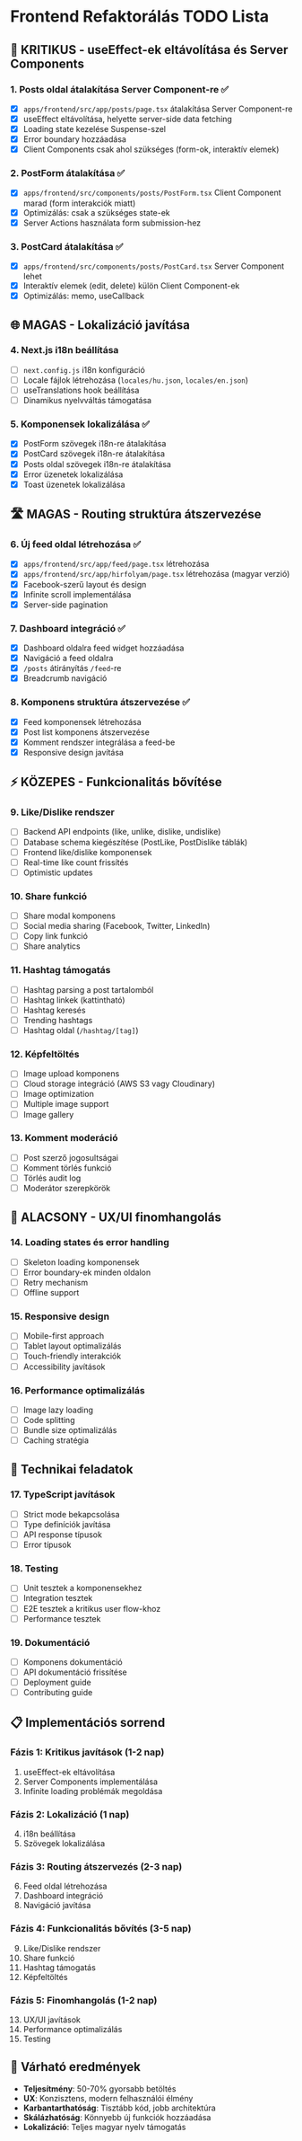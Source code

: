 # Frontend Refaktorálás TODO Lista

## 🚨 KRITIKUS - useEffect-ek eltávolítása és Server Components

### 1. Posts oldal átalakítása Server Component-re ✅

- [x] `apps/frontend/src/app/posts/page.tsx` átalakítása Server Component-re
- [x] useEffect eltávolítása, helyette server-side data fetching
- [x] Loading state kezelése Suspense-szel
- [x] Error boundary hozzáadása
- [x] Client Components csak ahol szükséges (form-ok, interaktív elemek)

### 2. PostForm átalakítása ✅

- [x] `apps/frontend/src/components/posts/PostForm.tsx` Client Component marad (form interakciók miatt)
- [x] Optimizálás: csak a szükséges state-ek
- [x] Server Actions használata form submission-hez

### 3. PostCard átalakítása ✅

- [x] `apps/frontend/src/components/posts/PostCard.tsx` Server Component lehet
- [x] Interaktív elemek (edit, delete) külön Client Component-ek
- [x] Optimizálás: memo, useCallback

## 🌐 MAGAS - Lokalizáció javítása

### 4. Next.js i18n beállítása

- [ ] `next.config.js` i18n konfiguráció
- [ ] Locale fájlok létrehozása (`locales/hu.json`, `locales/en.json`)
- [ ] useTranslations hook beállítása
- [ ] Dinamikus nyelvváltás támogatása

### 5. Komponensek lokalizálása ✅

- [x] PostForm szövegek i18n-re átalakítása
- [x] PostCard szövegek i18n-re átalakítása
- [x] Posts oldal szövegek i18n-re átalakítása
- [x] Error üzenetek lokalizálása
- [x] Toast üzenetek lokalizálása

## 🛣️ MAGAS - Routing struktúra átszervezése

### 6. Új feed oldal létrehozása ✅

- [x] `apps/frontend/src/app/feed/page.tsx` létrehozása
- [x] `apps/frontend/src/app/hirfolyam/page.tsx` létrehozása (magyar verzió)
- [x] Facebook-szerű layout és design
- [x] Infinite scroll implementálása
- [x] Server-side pagination

### 7. Dashboard integráció ✅

- [x] Dashboard oldalra feed widget hozzáadása
- [x] Navigáció a feed oldalra
- [x] `/posts` átirányítás `/feed`-re
- [x] Breadcrumb navigáció

### 8. Komponens struktúra átszervezése ✅

- [x] Feed komponensek létrehozása
- [x] Post list komponens átszervezése
- [x] Komment rendszer integrálása a feed-be
- [x] Responsive design javítása

## ⚡ KÖZEPES - Funkcionalitás bővítése

### 9. Like/Dislike rendszer

- [ ] Backend API endpoints (like, unlike, dislike, undislike)
- [ ] Database schema kiegészítése (PostLike, PostDislike táblák)
- [ ] Frontend like/dislike komponensek
- [ ] Real-time like count frissítés
- [ ] Optimistic updates

### 10. Share funkció

- [ ] Share modal komponens
- [ ] Social media sharing (Facebook, Twitter, LinkedIn)
- [ ] Copy link funkció
- [ ] Share analytics

### 11. Hashtag támogatás

- [ ] Hashtag parsing a post tartalomból
- [ ] Hashtag linkek (kattintható)
- [ ] Hashtag keresés
- [ ] Trending hashtags
- [ ] Hashtag oldal (`/hashtag/[tag]`)

### 12. Képfeltöltés

- [ ] Image upload komponens
- [ ] Cloud storage integráció (AWS S3 vagy Cloudinary)
- [ ] Image optimization
- [ ] Multiple image support
- [ ] Image gallery

### 13. Komment moderáció

- [ ] Post szerző jogosultságai
- [ ] Komment törlés funkció
- [ ] Törlés audit log
- [ ] Moderátor szerepkörök

## 🎨 ALACSONY - UX/UI finomhangolás

### 14. Loading states és error handling

- [ ] Skeleton loading komponensek
- [ ] Error boundary-ek minden oldalon
- [ ] Retry mechanism
- [ ] Offline support

### 15. Responsive design

- [ ] Mobile-first approach
- [ ] Tablet layout optimalizálás
- [ ] Touch-friendly interakciók
- [ ] Accessibility javítások

### 16. Performance optimalizálás

- [ ] Image lazy loading
- [ ] Code splitting
- [ ] Bundle size optimalizálás
- [ ] Caching stratégia

## 🔧 Technikai feladatok

### 17. TypeScript javítások

- [ ] Strict mode bekapcsolása
- [ ] Type definíciók javítása
- [ ] API response típusok
- [ ] Error típusok

### 18. Testing

- [ ] Unit tesztek a komponensekhez
- [ ] Integration tesztek
- [ ] E2E tesztek a kritikus user flow-khoz
- [ ] Performance tesztek

### 19. Dokumentáció

- [ ] Komponens dokumentáció
- [ ] API dokumentáció frissítése
- [ ] Deployment guide
- [ ] Contributing guide

## 📋 Implementációs sorrend

### Fázis 1: Kritikus javítások (1-2 nap)

1. useEffect-ek eltávolítása
2. Server Components implementálása
3. Infinite loading problémák megoldása

### Fázis 2: Lokalizáció (1 nap)

4. i18n beállítása
5. Szövegek lokalizálása

### Fázis 3: Routing átszervezés (2-3 nap)

6. Feed oldal létrehozása
7. Dashboard integráció
8. Navigáció javítása

### Fázis 4: Funkcionalitás bővítés (3-5 nap)

9. Like/Dislike rendszer
10. Share funkció
11. Hashtag támogatás
12. Képfeltöltés

### Fázis 5: Finomhangolás (1-2 nap)

13. UX/UI javítások
14. Performance optimalizálás
15. Testing

## 🎯 Várható eredmények

- **Teljesítmény**: 50-70% gyorsabb betöltés
- **UX**: Konzisztens, modern felhasználói élmény
- **Karbantarthatóság**: Tisztább kód, jobb architektúra
- **Skálázhatóság**: Könnyebb új funkciók hozzáadása
- **Lokalizáció**: Teljes magyar nyelv támogatás
